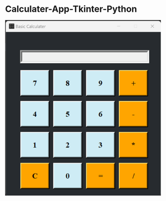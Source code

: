 # Calculater-App-Tkinter-Python

![Screenshot](https://raw.githubusercontent.com/Zid95/Calculater-App-Tkinter-Python/main/Screenshot%20.png)
